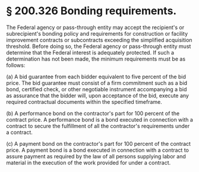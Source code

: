 # § 200.326   Bonding requirements.

The Federal agency or pass-through entity may accept the recipient's or subrecipient's bonding policy and requirements for construction or facility improvement contracts or subcontracts exceeding the simplified acquisition threshold. Before doing so, the Federal agency or pass-through entity must determine that the Federal interest is adequately protected. If such a determination has not been made, the minimum requirements must be as follows:


(a) A bid guarantee from each bidder equivalent to five percent of the bid price. The bid guarantee must consist of a firm commitment such as a bid bond, certified check, or other negotiable instrument accompanying a bid as assurance that the bidder will, upon acceptance of the bid, execute any required contractual documents within the specified timeframe.


(b) A performance bond on the contractor's part for 100 percent of the contract price. A performance bond is a bond executed in connection with a contract to secure the fulfillment of all the contractor's requirements under a contract.


(c) A payment bond on the contractor's part for 100 percent of the contract price. A payment bond is a bond executed in connection with a contract to assure payment as required by the law of all persons supplying labor and material in the execution of the work provided for under a contract.






